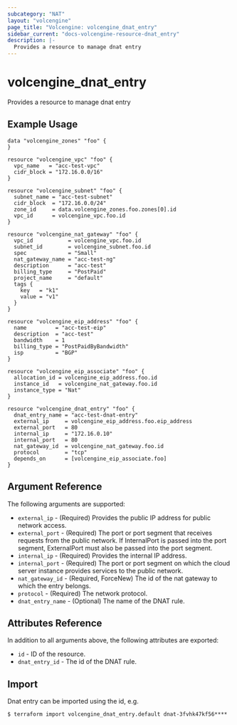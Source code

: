 ```yaml
---
subcategory: "NAT"
layout: "volcengine"
page_title: "Volcengine: volcengine_dnat_entry"
sidebar_current: "docs-volcengine-resource-dnat_entry"
description: |-
  Provides a resource to manage dnat entry
---
```

# volcengine_dnat_entry
Provides a resource to manage dnat entry
## Example Usage
```hcl
data "volcengine_zones" "foo" {
}

resource "volcengine_vpc" "foo" {
  vpc_name   = "acc-test-vpc"
  cidr_block = "172.16.0.0/16"
}

resource "volcengine_subnet" "foo" {
  subnet_name = "acc-test-subnet"
  cidr_block  = "172.16.0.0/24"
  zone_id     = data.volcengine_zones.foo.zones[0].id
  vpc_id      = volcengine_vpc.foo.id
}

resource "volcengine_nat_gateway" "foo" {
  vpc_id           = volcengine_vpc.foo.id
  subnet_id        = volcengine_subnet.foo.id
  spec             = "Small"
  nat_gateway_name = "acc-test-ng"
  description      = "acc-test"
  billing_type     = "PostPaid"
  project_name     = "default"
  tags {
    key   = "k1"
    value = "v1"
  }
}

resource "volcengine_eip_address" "foo" {
  name         = "acc-test-eip"
  description  = "acc-test"
  bandwidth    = 1
  billing_type = "PostPaidByBandwidth"
  isp          = "BGP"
}

resource "volcengine_eip_associate" "foo" {
  allocation_id = volcengine_eip_address.foo.id
  instance_id   = volcengine_nat_gateway.foo.id
  instance_type = "Nat"
}

resource "volcengine_dnat_entry" "foo" {
  dnat_entry_name = "acc-test-dnat-entry"
  external_ip     = volcengine_eip_address.foo.eip_address
  external_port   = 80
  internal_ip     = "172.16.0.10"
  internal_port   = 80
  nat_gateway_id  = volcengine_nat_gateway.foo.id
  protocol        = "tcp"
  depends_on      = [volcengine_eip_associate.foo]
}
```
## Argument Reference
The following arguments are supported:
* `external_ip` - (Required) Provides the public IP address for public network access.
* `external_port` - (Required) The port or port segment that receives requests from the public network. If InternalPort is passed into the port segment, ExternalPort must also be passed into the port segment.
* `internal_ip` - (Required) Provides the internal IP address.
* `internal_port` - (Required) The port or port segment on which the cloud server instance provides services to the public network.
* `nat_gateway_id` - (Required, ForceNew) The id of the nat gateway to which the entry belongs.
* `protocol` - (Required) The network protocol.
* `dnat_entry_name` - (Optional) The name of the DNAT rule.

## Attributes Reference
In addition to all arguments above, the following attributes are exported:
* `id` - ID of the resource.
* `dnat_entry_id` - The id of the DNAT rule.


## Import
Dnat entry can be imported using the id, e.g.
```
$ terraform import volcengine_dnat_entry.default dnat-3fvhk47kf56****
```

